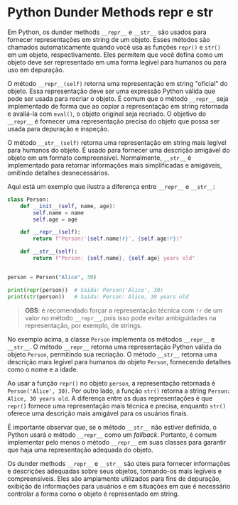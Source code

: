 # Python Dunder Methods **repr** e **str**

Em Python, os dunder methods `__repr__` e `__str__` são usados para fornecer representações em string de um objeto. Esses métodos são chamados automaticamente quando você usa as funções `repr()` e `str()` em um objeto, respectivamente. Eles permitem que você defina como um objeto deve ser representado em uma forma legível para humanos ou para uso em depuração.

O método `__repr__(self)` retorna uma representação em string "oficial" do objeto. Essa representação deve ser uma expressão Python válida que pode ser usada para recriar o objeto. É comum que o método `__repr__` seja implementado de forma que ao copiar a representação em string retornada e avaliá-la com `eval()`, o objeto original seja recriado. O objetivo do `__repr__` é fornecer uma representação precisa do objeto que possa ser usada para depuração e inspeção.

O método `__str__(self)` retorna uma representação em string mais legível para humanos do objeto. É usado para fornecer uma descrição amigável do objeto em um formato compreensível. Normalmente, `__str__` é implementado para retornar informações mais simplificadas e amigáveis, omitindo detalhes desnecessários.

Aqui está um exemplo que ilustra a diferença entre `__repr__` e `__str__`:

```python
class Person:
    def __init__(self, name, age):
        self.name = name
        self.age = age

    def __repr__(self):
        return f"Person('{self.name!r}', {self.age!r})"

    def __str__(self):
        return f"Person: {self.name}, {self.age} years old"


person = Person("Alice", 30)

print(repr(person))  # Saída: Person('Alice', 30)
print(str(person))   # Saída: Person: Alice, 30 years old
```

> **OBS**: é recomendado forçar a representação técnica com `!r` de um valor no método `__repr__`, pois isso pode evitar ambiguidades na representação, por exemplo, de strings.

No exemplo acima, a classe `Person` implementa os métodos `__repr__` e `__str__`. O método `__repr__` retorna uma representação Python válida do objeto `Person`, permitindo sua recriação. O método `__str__` retorna uma descrição mais legível para humanos do objeto `Person`, fornecendo detalhes como o nome e a idade.

Ao usar a função `repr()` no objeto `person`, a representação retornada é `Person('Alice', 30)`. Por outro lado, a função `str()` retorna a string `Person: Alice, 30 years old`. A diferença entre as duas representações é que `repr()` fornece uma representação mais técnica e precisa, enquanto `str()` oferece uma descrição mais amigável para os usuários finais.

É importante observar que, se o método `__str__` não estiver definido, o Python usará o método `__repr__` como um _fallback_. Portanto, é comum implementar pelo menos o método `__repr__` em suas classes para garantir que haja uma representação adequada do objeto.

Os dunder methods `__repr__` e `__str__` são úteis para fornecer informações e descrições adequadas sobre seus objetos, tornando-os mais legíveis e compreensíveis. Eles são amplamente utilizados para fins de depuração, exibição de informações para usuários e em situações em que é necessário controlar a forma como o objeto é representado em string.
